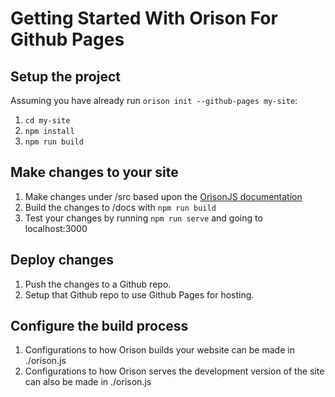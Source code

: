 # Getting Started With Orison For Github Pages

## Setup the project

Assuming you have already run `orison init --github-pages my-site`:

1. `cd my-site`
1. `npm install`
1. `npm run build`

## Make changes to your site

1. Make changes under /src based upon the [OrisonJS documentation](https://orison.alexlockhart.me)
1. Build the changes to /docs with `npm run build`
1. Test your changes by running `npm run serve` and going to localhost:3000

## Deploy changes

1. Push the changes to a Github repo.
1. Setup that Github repo to use Github Pages for hosting.

## Configure the build process

1. Configurations to how Orison builds your website can be made in ./orison.js
1. Configurations to how Orison serves the development version of the site can also be made in ./orison.js
